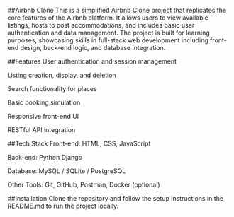  ##Airbnb Clone
This is a simplified Airbnb Clone project that replicates the core features of the Airbnb platform. It allows users to view available listings, hosts to post accommodations, and includes basic user authentication and data management. The project is built for learning purposes, showcasing skills in full-stack web development including front-end design, back-end logic, and database integration.

##Features
User authentication and session management

Listing creation, display, and deletion

Search functionality for places

Basic booking simulation

Responsive front-end UI

RESTful API integration

##Tech Stack
Front-end: HTML, CSS, JavaScript

Back-end: Python Django

Database: MySQL / SQLite / PostgreSQL

Other Tools: Git, GitHub, Postman, Docker (optional)

##Installation
Clone the repository and follow the setup instructions in the README.md to run the project locally.
